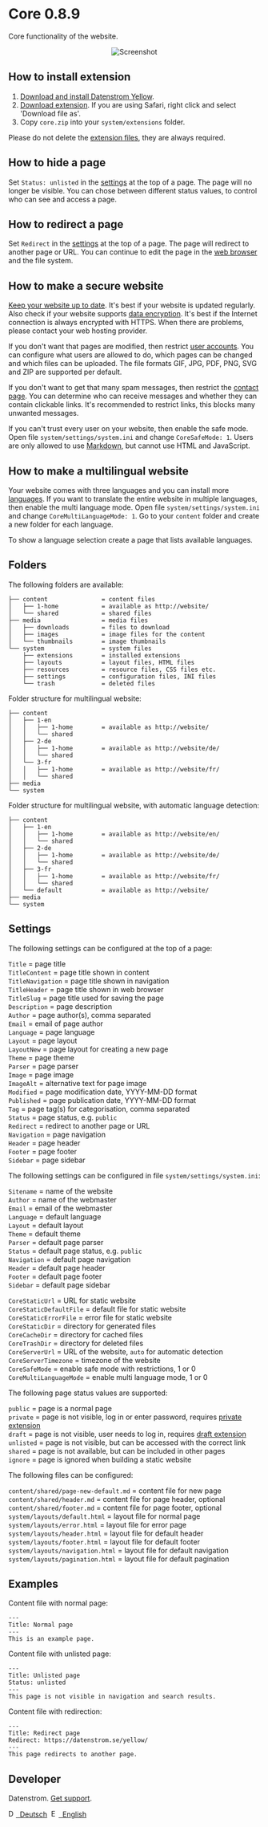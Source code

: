 Core 0.8.9
==========
Core functionality of the website.

<p align="center"><img src="core-screenshot.png?raw=true" alt="Screenshot"></p>

## How to install extension

1. [Download and install Datenstrom Yellow](https://github.com/datenstrom/yellow/).
2. [Download extension](https://github.com/datenstrom/yellow-extensions/raw/master/zip/core.zip). If you are using Safari, right click and select 'Download file as'.
3. Copy `core.zip` into your `system/extensions` folder.

Please do not delete the [extension files](extension.ini), they are always required.

## How to hide a page

Set `Status: unlisted` in the [settings](#settings) at the top of a page. The page will no longer be visible. You can chose between different status values, to control who can see and access a page.

## How to redirect a page

Set `Redirect` in the [settings](#settings) at the top of a page. The page will redirect to another page or URL. You can continue to edit the page in the [web browser](https://github.com/datenstrom/yellow-extensions/tree/master/features/edit) and the file system.

## How to make a secure website

[Keep your website up to date](https://github.com/datenstrom/yellow-extensions/tree/master/features/update). It's best if your website is updated regularly. Also check if your website supports [data encryption](https://www.ssllabs.com/ssltest/). It's best if the Internet connection is always encrypted with HTTPS. When there are problems, please contact your web hosting provider.

If you don't want that pages are modified, then restrict [user accounts](https://github.com/datenstrom/yellow-extensions/tree/master/features/edit). You can configure what users are allowed to do, which pages can be changed and which files can be uploaded. The file formats GIF, JPG, PDF, PNG, SVG and ZIP are supported per default.

If you don't want to get that many spam messages, then restrict the [contact page](https://github.com/datenstrom/yellow-extensions/tree/master/features/contact). You can determine who can receive messages and whether they can contain clickable links. It's recommended to restrict links, this blocks many unwanted messages.

If you can't trust every user on your website, then enable the safe mode. Open file `system/settings/system.ini` and change `CoreSafeMode: 1`. Users are only allowed to use [Markdown](https://github.com/datenstrom/yellow-extensions/tree/master/features/markdown), but cannot use HTML and JavaScript.

## How to make a multilingual website

Your website comes with three languages and you can install more [languages](https://github.com/datenstrom/yellow-extensions/tree/master/languages). If you want to translate the entire website in multiple languages, then enable the multi language mode. Open file `system/settings/system.ini` and change `CoreMultiLanguageMode: 1`. Go to your `content` folder and create a new folder for each language.

To show a language selection create a page that lists available languages.

## Folders

The following folders are available:

```
├── content               = content files
│   ├── 1-home            = available as http://website/
│   └── shared            = shared files
├── media                 = media files
│   ├── downloads         = files to download
│   ├── images            = image files for the content
│   └── thumbnails        = image thumbnails
└── system                = system files
    ├── extensions        = installed extensions
    ├── layouts           = layout files, HTML files
    ├── resources         = resource files, CSS files etc.
    ├── settings          = configuration files, INI files
    └── trash             = deleted files
```

Folder structure for multilingual website:

```
├── content               
│   ├── 1-en              
│   │   ├── 1-home        = available as http://website/
│   │   └── shared    
│   ├── 2-de              
│   │   ├── 1-home        = available as http://website/de/
│   │   └── shared    
│   └── 3-fr              
│   │   ├── 1-home        = available as http://website/fr/
│   │   └── shared    
├── media                 
└── system                
```

Folder structure for multilingual website, with automatic language detection:

```
├── content               
│   ├── 1-en              
│   │   ├── 1-home        = available as http://website/en/
│   │   └── shared    
│   ├── 2-de              
│   │   ├── 1-home        = available as http://website/de/
│   │   └── shared    
│   ├── 3-fr              
│   │   ├── 1-home        = available as http://website/fr/
│   │   └── shared    
│   └── default           = available as http://website/       
├── media                 
└── system                
```

## Settings

The following settings can be configured at the top of a page:

`Title` = page title  
`TitleContent` = page title shown in content  
`TitleNavigation` = page title shown in navigation  
`TitleHeader` = page title shown in web browser  
`TitleSlug` = page title used for saving the page  
`Description` = page description  
`Author` = page author(s), comma separated  
`Email` = email of page author  
`Language` = page language  
`Layout` = page layout  
`LayoutNew` = page layout for creating a new page  
`Theme` = page theme  
`Parser` = page parser  
`Image` = page image  
`ImageAlt` = alternative text for page image  
`Modified` = page modification date, YYYY-MM-DD format  
`Published` = page publication date, YYYY-MM-DD format  
`Tag` = page tag(s) for categorisation, comma separated  
`Status` = page status, e.g. `public`  
`Redirect` = redirect to another page or URL  
`Navigation` = page navigation  
`Header` = page header  
`Footer` = page footer  
`Sidebar` = page sidebar  

The following settings can be configured in file `system/settings/system.ini`:

`Sitename` = name of the website  
`Author` = name of the webmaster  
`Email` = email of the webmaster  
`Language` = default language  
`Layout` = default layout  
`Theme` = default theme  
`Parser` = default page parser  
`Status` = default page status, e.g. `public`  
`Navigation` = default page navigation  
`Header` = default page header  
`Footer` = default page footer  
`Sidebar` = default page sidebar  

`CoreStaticUrl` = URL for static website  
`CoreStaticDefaultFile` =  default file for static website  
`CoreStaticErrorFile` = error file for static website  
`CoreStaticDir` = directory for generated files  
`CoreCacheDir` = directory for cached files  
`CoreTrashDir` = directory for deleted files  
`CoreServerUrl` = URL of the website, `auto` for automatic detection    
`CoreServerTimezone` = timezone of the website  
`CoreSafeMode` = enable safe mode with restrictions, 1 or 0  
`CoreMultiLanguageMode` = enable multi language mode, 1 or 0  

The following page status values are supported:

`public` = page is a normal page  
`private` = page is not visible, log in or enter password, requires [private extension](https://github.com/schulle4u/yellow-extensions-schulle4u/tree/master/private)  
`draft` = page is not visible, user needs to log in, requires [draft extension](https://github.com/datenstrom/yellow-extensions/tree/master/features/draft)  
`unlisted` = page is not visible, but can be accessed with the correct link  
`shared` = page is not available, but can be included in other pages  
`ignore` = page is ignored when building a static website  

The following files can be configured:

`content/shared/page-new-default.md` = content file for new page  
`content/shared/header.md` = content file for page header, optional  
`content/shared/footer.md` = content file for page footer, optional  
`system/layouts/default.html` = layout file for normal page  
`system/layouts/error.html` = layout file for error page  
`system/layouts/header.html` = layout file for default header  
`system/layouts/footer.html` = layout file for default footer  
`system/layouts/navigation.html` = layout file for default navigation  
`system/layouts/pagination.html` = layout file for default pagination  

## Examples

Content file with normal page:

    ---
    Title: Normal page
    ---
    This is an example page.

Content file with unlisted page:

    ---
    Title: Unlisted page
    Status: unlisted
    ---
    This page is not visible in navigation and search results.

Content file with redirection:

    ---
    Title: Redirect page
    Redirect: https://datenstrom.se/yellow/
    ---
    This page redirects to another page.

## Developer

Datenstrom. [Get support](https://extensions.datenstrom.se/help/).

<p>
<a href="README-de.md"><img src="https://raw.githubusercontent.com/datenstrom/yellow-extensions/master/features/help/language-de.png" width="15" height="15" alt="Deutsch">&nbsp; Deutsch</a>&nbsp;
<a href="README.md"><img src="https://raw.githubusercontent.com/datenstrom/yellow-extensions/master/features/help/language-en.png" width="15" height="15" alt="English">&nbsp; English</a>&nbsp;
</p>
